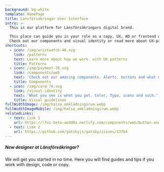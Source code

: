 ```yaml
---
background: bg-white
template: HomePage
title: Länsförsäkringar User Interface
intro: >-
  This is our platform for Länsförsäkringars digital brand. 

  This place can guide you in your role as a copy, UX, AD or frontend developer.
  Check out our components and visual identity or read more about UX-patterns.
shortcuts:
  - icon: /img/wristwatch-40.svg
    link: /patterns
    text: Learn more about how we work  with UX patterns
    title: Patterns
  - icon: /img/payment-70.svg
    link: /components/web
    text: 'Check out our amazing components. Alerts, buttons and what not.'
    title: Components
  - icon: /img/card-70.svg
    link: /visual-identity
    text: 'What you see is what you get. Color, Typo, icons and such.'
    title: Visual guidelines
fullWidthImage: /img/halsa_omkladningsrum.webp
fullWidthImageMobile: /img/halsa_omkladningsrum.webp
relatedLinks:
  - text: Link 1
    url: https://lfui-beta-aedd0a.netlify.com/components/web/button-and-links/buttons/
  - text: Link 2
    url: https://github.com/gatsbyjs/gatsby/issues/13764
---
```

##### New designer at Länsförsäkringar?

We will get you started in no time. Here you will find guides and tips if you work with design, code or copy.
